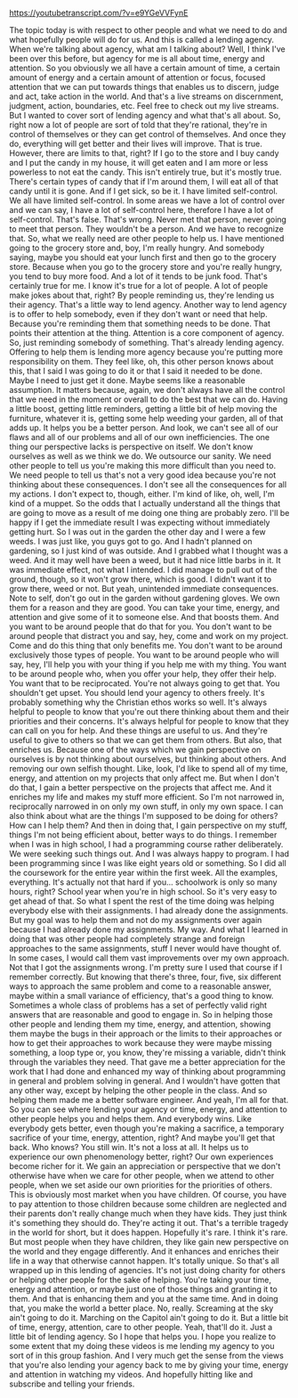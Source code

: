 https://youtubetranscript.com/?v=e9YGeVVFynE

 The topic today is with respect to other people and what we need to do and what hopefully people will do for us. And this is called a lending agency. When we're talking about agency, what am I talking about? Well, I think I've been over this before, but agency for me is all about time, energy and attention. So you obviously we all have a certain amount of time, a certain amount of energy and a certain amount of attention or focus, focused attention that we can put towards things that enables us to discern, judge and act, take action in the world. And that's a live streams on discernment, judgment, action, boundaries, etc. Feel free to check out my live streams. But I wanted to cover sort of lending agency and what that's all about. So, right now a lot of people are sort of told that they're rational, they're in control of themselves or they can get control of themselves. And once they do, everything will get better and their lives will improve. That is true. However, there are limits to that, right? If I go to the store and I buy candy and I put the candy in my house, it will get eaten and I am more or less powerless to not eat the candy. This isn't entirely true, but it's mostly true. There's certain types of candy that if I'm around them, I will eat all of that candy until it is gone. And if I get sick, so be it. I have limited self-control. We all have limited self-control. In some areas we have a lot of control over and we can say, I have a lot of self-control here, therefore I have a lot of self-control. That's false. That's wrong. Never met that person, never going to meet that person. They wouldn't be a person. And we have to recognize that. So, what we really need are other people to help us. I have mentioned going to the grocery store and, boy, I'm really hungry. And somebody saying, maybe you should eat your lunch first and then go to the grocery store. Because when you go to the grocery store and you're really hungry, you tend to buy more food. And a lot of it tends to be junk food. That's certainly true for me. I know it's true for a lot of people. A lot of people make jokes about that, right? By people reminding us, they're lending us their agency. That's a little way to lend agency. Another way to lend agency is to offer to help somebody, even if they don't want or need that help. Because you're reminding them that something needs to be done. That points their attention at the thing. Attention is a core component of agency. So, just reminding somebody of something. That's already lending agency. Offering to help them is lending more agency because you're putting more responsibility on them. They feel like, oh, this other person knows about this, that I said I was going to do it or that I said it needed to be done. Maybe I need to just get it done. Maybe seems like a reasonable assumption. It matters because, again, we don't always have all the control that we need in the moment or overall to do the best that we can do. Having a little boost, getting little reminders, getting a little bit of help moving the furniture, whatever it is, getting some help weeding your garden, all of that adds up. It helps you be a better person. And look, we can't see all of our flaws and all of our problems and all of our own inefficiencies. The one thing our perspective lacks is perspective on itself. We don't know ourselves as well as we think we do. We outsource our sanity. We need other people to tell us you're making this more difficult than you need to. We need people to tell us that's not a very good idea because you're not thinking about these consequences. I don't see all the consequences for all my actions. I don't expect to, though, either. I'm kind of like, oh, well, I'm kind of a muppet. So the odds that I actually understand all the things that are going to move as a result of me doing one thing are probably zero. I'll be happy if I get the immediate result I was expecting without immediately getting hurt. So I was out in the garden the other day and I were a few weeds. I was just like, you guys got to go. And I hadn't planned on gardening, so I just kind of was outside. And I grabbed what I thought was a weed. And it may well have been a weed, but it had nice little barbs in it. It was immediate effect, not what I intended. I did manage to pull out of the ground, though, so it won't grow there, which is good. I didn't want it to grow there, weed or not. But yeah, unintended immediate consequences. Note to self, don't go out in the garden without gardening gloves. We own them for a reason and they are good. You can take your time, energy, and attention and give some of it to someone else. And that boosts them. And you want to be around people that do that for you. You don't want to be around people that distract you and say, hey, come and work on my project. Come and do this thing that only benefits me. You don't want to be around exclusively those types of people. You want to be around people who will say, hey, I'll help you with your thing if you help me with my thing. You want to be around people who, when you offer your help, they offer their help. You want that to be reciprocated. You're not always going to get that. You shouldn't get upset. You should lend your agency to others freely. It's probably something why the Christian ethos works so well. It's always helpful to people to know that you're out there thinking about them and their priorities and their concerns. It's always helpful for people to know that they can call on you for help. And these things are useful to us. And they're useful to give to others so that we can get them from others. But also, that enriches us. Because one of the ways which we gain perspective on ourselves is by not thinking about ourselves, but thinking about others. And removing our own selfish thought. Like, look, I'd like to spend all of my time, energy, and attention on my projects that only affect me. But when I don't do that, I gain a better perspective on the projects that affect me. And it enriches my life and makes my stuff more efficient. So I'm not narrowed in, reciprocally narrowed in on only my own stuff, in only my own space. I can also think about what are the things I'm supposed to be doing for others? How can I help them? And then in doing that, I gain perspective on my stuff, things I'm not being efficient about, better ways to do things. I remember when I was in high school, I had a programming course rather deliberately. We were seeking such things out. And I was always happy to program. I had been programming since I was like eight years old or something. So I did all the coursework for the entire year within the first week. All the examples, everything. It's actually not that hard if you... schoolwork is only so many hours, right? School year when you're in high school. So it's very easy to get ahead of that. So what I spent the rest of the time doing was helping everybody else with their assignments. I had already done the assignments. But my goal was to help them and not do my assignments over again because I had already done my assignments. My way. And what I learned in doing that was other people had completely strange and foreign approaches to the same assignments, stuff I never would have thought of. In some cases, I would call them vast improvements over my own approach. Not that I got the assignments wrong. I'm pretty sure I used that course if I remember correctly. But knowing that there's three, four, five, six different ways to approach the same problem and come to a reasonable answer, maybe within a small variance of efficiency, that's a good thing to know. Sometimes a whole class of problems has a set of perfectly valid right answers that are reasonable and good to engage in. So in helping those other people and lending them my time, energy, and attention, showing them maybe the bugs in their approach or the limits to their approaches or how to get their approaches to work because they were maybe missing something, a loop type or, you know, they're missing a variable, didn't think through the variables they need. That gave me a better appreciation for the work that I had done and enhanced my way of thinking about programming in general and problem solving in general. And I wouldn't have gotten that any other way, except by helping the other people in the class. And so helping them made me a better software engineer. And yeah, I'm all for that. So you can see where lending your agency or time, energy, and attention to other people helps you and helps them. And everybody wins. Like everybody gets better, even though you're making a sacrifice, a temporary sacrifice of your time, energy, attention, right? And maybe you'll get that back. Who knows? You still win. It's not a loss at all. It helps us to experience our own phenomenology better, right? Our own experiences become richer for it. We gain an appreciation or perspective that we don't otherwise have when we care for other people, when we attend to other people, when we set aside our own priorities for the priorities of others. This is obviously most market when you have children. Of course, you have to pay attention to those children because some children are neglected and their parents don't really change much when they have kids. They just think it's something they should do. They're acting it out. That's a terrible tragedy in the world for short, but it does happen. Hopefully it's rare. I think it's rare. But most people when they have children, they like gain new perspective on the world and they engage differently. And it enhances and enriches their life in a way that otherwise cannot happen. It's totally unique. So that's all wrapped up in this lending of agencies. It's not just doing charity for others or helping other people for the sake of helping. You're taking your time, energy and attention, or maybe just one of those things and granting it to them. And that is enhancing them and you at the same time. And in doing that, you make the world a better place. No, really. Screaming at the sky ain't going to do it. Marching on the Capitol ain't going to do it. But a little bit of time, energy, attention, care to other people. Yeah, that'll do it. Just a little bit of lending agency. So I hope that helps you. I hope you realize to some extent that my doing these videos is me lending my agency to you sort of in this group fashion. And I very much get the sense from the views that you're also lending your agency back to me by giving your time, energy and attention in watching my videos. And hopefully hitting like and subscribe and telling your friends.